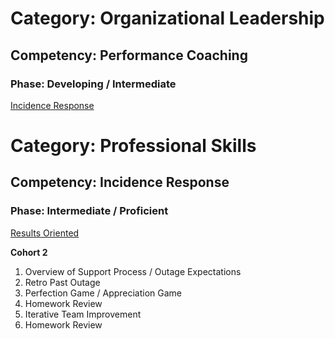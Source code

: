 # Category: Organizational Leadership
## Competency: Performance Coaching
### Phase: Developing / Intermediate

[Incidence Response](../organizational_leadership/performance_coaching.md)

# Category: Professional Skills
## Competency: Incidence Response
### Phase: Intermediate / Proficient

[Results Oriented](../professional_skills/incidence_response.md)

**Cohort 2**
1. Overview of Support Process / Outage Expectations
2. Retro Past Outage
3. Perfection Game / Appreciation Game
4. Homework Review
5. Iterative Team Improvement
6. Homework Review

